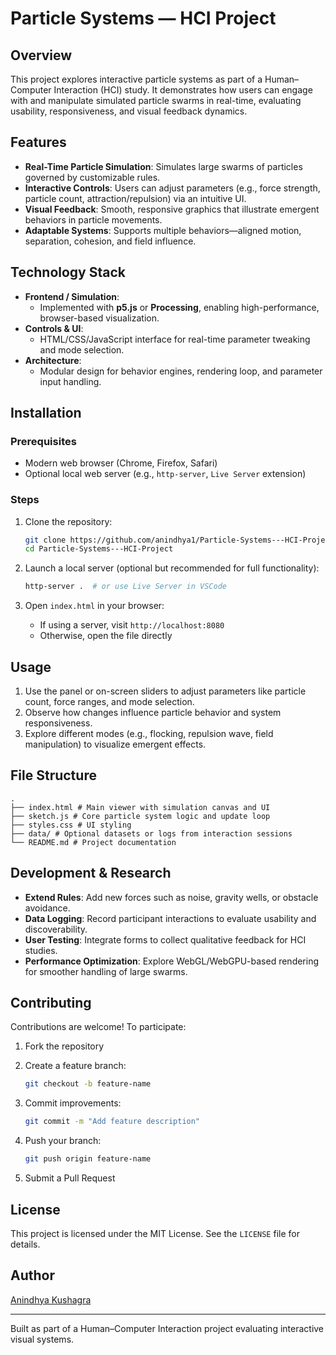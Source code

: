 # Particle Systems — HCI Project

## Overview  
This project explores interactive particle systems as part of a Human–Computer Interaction (HCI) study. It demonstrates how users can engage with and manipulate simulated particle swarms in real-time, evaluating usability, responsiveness, and visual feedback dynamics.

## Features  
- **Real-Time Particle Simulation**: Simulates large swarms of particles governed by customizable rules.  
- **Interactive Controls**: Users can adjust parameters (e.g., force strength, particle count, attraction/repulsion) via an intuitive UI.  
- **Visual Feedback**: Smooth, responsive graphics that illustrate emergent behaviors in particle movements.  
- **Adaptable Systems**: Supports multiple behaviors—aligned motion, separation, cohesion, and field influence.

## Technology Stack  
- **Frontend / Simulation**:  
  - Implemented with **p5.js** or **Processing**, enabling high-performance, browser-based visualization.  
- **Controls & UI**:  
  - HTML/CSS/JavaScript interface for real-time parameter tweaking and mode selection.  
- **Architecture**:  
  - Modular design for behavior engines, rendering loop, and parameter input handling.

## Installation

### Prerequisites  
- Modern web browser (Chrome, Firefox, Safari)  
- Optional local web server (e.g., `http-server`, `Live Server` extension)

### Steps

1. Clone the repository:
    ```bash
    git clone https://github.com/anindhya1/Particle-Systems---HCI-Project.git
    cd Particle-Systems---HCI-Project
    ```

2. Launch a local server (optional but recommended for full functionality):
    ```bash
    http-server .  # or use Live Server in VSCode
    ```

3. Open `index.html` in your browser:
    - If using a server, visit `http://localhost:8080`
    - Otherwise, open the file directly

## Usage  
1. Use the panel or on-screen sliders to adjust parameters like particle count, force ranges, and mode selection.  
2. Observe how changes influence particle behavior and system responsiveness.  
3. Explore different modes (e.g., flocking, repulsion wave, field manipulation) to visualize emergent effects.

## File Structure  
```
.
├── index.html # Main viewer with simulation canvas and UI
├── sketch.js # Core particle system logic and update loop
├── styles.css # UI styling
├── data/ # Optional datasets or logs from interaction sessions
└── README.md # Project documentation
```


## Development & Research  
- **Extend Rules**: Add new forces such as noise, gravity wells, or obstacle avoidance.  
- **Data Logging**: Record participant interactions to evaluate usability and discoverability.  
- **User Testing**: Integrate forms to collect qualitative feedback for HCI studies.  
- **Performance Optimization**: Explore WebGL/WebGPU-based rendering for smoother handling of large swarms.

## Contributing  
Contributions are welcome! To participate:

1. Fork the repository  
2. Create a feature branch:
    ```bash
    git checkout -b feature-name
    ```

3. Commit improvements:
    ```bash
    git commit -m "Add feature description"
    ```

4. Push your branch:
    ```bash
    git push origin feature-name
    ```

5. Submit a Pull Request

## License  
This project is licensed under the MIT License. See the `LICENSE` file for details.

## Author  
[Anindhya Kushagra](https://github.com/anindhya1)

---

Built as part of a Human–Computer Interaction project evaluating interactive visual systems.


